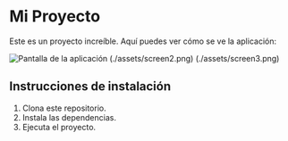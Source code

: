 # Mi Proyecto

Este es un proyecto increíble. Aquí puedes ver cómo se ve la aplicación:

![Pantalla de la aplicación](./assets/screen1.png)
(./assets/screen2.png)
(./assets/screen3.png)

## Instrucciones de instalación

1. Clona este repositorio.
2. Instala las dependencias.
3. Ejecuta el proyecto.
